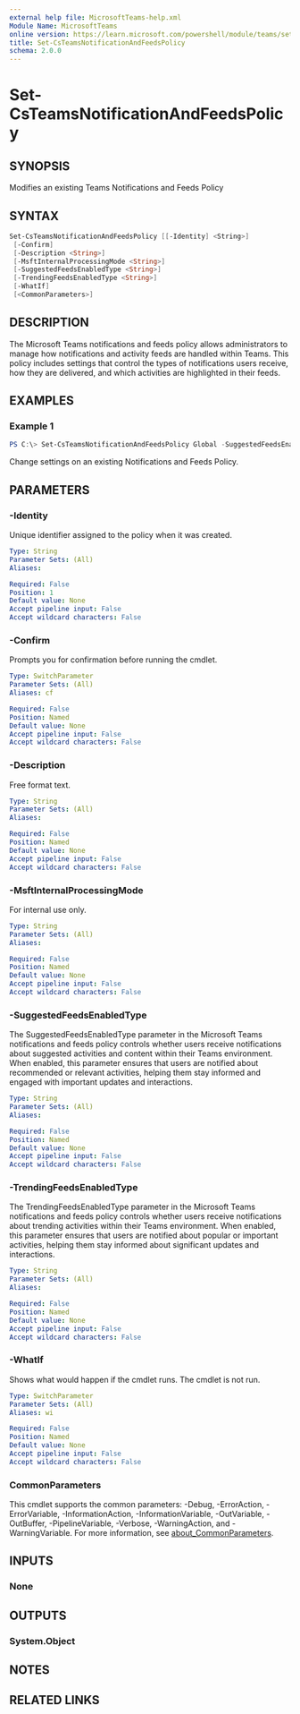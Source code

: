 ```yaml
---
external help file: MicrosoftTeams-help.xml
Module Name: MicrosoftTeams
online version: https://learn.microsoft.com/powershell/module/teams/set-csteamsnotificationandfeedspolicy
title: Set-CsTeamsNotificationAndFeedsPolicy
schema: 2.0.0
---
```


# Set-CsTeamsNotificationAndFeedsPolicy

## SYNOPSIS

Modifies an existing Teams Notifications and Feeds Policy

## SYNTAX

```powershell
Set-CsTeamsNotificationAndFeedsPolicy [[-Identity] <String>]
 [-Confirm]
 [-Description <String>]
 [-MsftInternalProcessingMode <String>]
 [-SuggestedFeedsEnabledType <String>]
 [-TrendingFeedsEnabledType <String>]
 [-WhatIf]
 [<CommonParameters>]
```

## DESCRIPTION

The Microsoft Teams notifications and feeds policy allows administrators to manage how notifications and activity feeds are handled within Teams. This policy includes settings that control the types of notifications users receive, how they are delivered, and which activities are highlighted in their feeds.

## EXAMPLES

### Example 1

```powershell
PS C:\> Set-CsTeamsNotificationAndFeedsPolicy Global -SuggestedFeedsEnabledType EnabledUserOverride
```

Change settings on an existing Notifications and Feeds Policy.

## PARAMETERS

### -Identity

Unique identifier assigned to the policy when it was created.

```yaml
Type: String
Parameter Sets: (All)
Aliases:

Required: False
Position: 1
Default value: None
Accept pipeline input: False
Accept wildcard characters: False
```

### -Confirm

Prompts you for confirmation before running the cmdlet.

```yaml
Type: SwitchParameter
Parameter Sets: (All)
Aliases: cf

Required: False
Position: Named
Default value: None
Accept pipeline input: False
Accept wildcard characters: False
```

### -Description

Free format text.

```yaml
Type: String
Parameter Sets: (All)
Aliases:

Required: False
Position: Named
Default value: None
Accept pipeline input: False
Accept wildcard characters: False
```

### -MsftInternalProcessingMode

For internal use only.

```yaml
Type: String
Parameter Sets: (All)
Aliases:

Required: False
Position: Named
Default value: None
Accept pipeline input: False
Accept wildcard characters: False
```

### -SuggestedFeedsEnabledType

The SuggestedFeedsEnabledType parameter in the Microsoft Teams notifications and feeds policy controls whether users receive notifications about suggested activities and content within their Teams environment. When enabled, this parameter ensures that users are notified about recommended or relevant activities, helping them stay informed and engaged with important updates and interactions.

```yaml
Type: String
Parameter Sets: (All)
Aliases:

Required: False
Position: Named
Default value: None
Accept pipeline input: False
Accept wildcard characters: False
```

### -TrendingFeedsEnabledType

The TrendingFeedsEnabledType parameter in the Microsoft Teams notifications and feeds policy controls whether users receive notifications about trending activities within their Teams environment. When enabled, this parameter ensures that users are notified about popular or important activities, helping them stay informed about significant updates and interactions.

```yaml
Type: String
Parameter Sets: (All)
Aliases:

Required: False
Position: Named
Default value: None
Accept pipeline input: False
Accept wildcard characters: False
```

### -WhatIf

Shows what would happen if the cmdlet runs.
The cmdlet is not run.

```yaml
Type: SwitchParameter
Parameter Sets: (All)
Aliases: wi

Required: False
Position: Named
Default value: None
Accept pipeline input: False
Accept wildcard characters: False
```

### CommonParameters

This cmdlet supports the common parameters: -Debug, -ErrorAction, -ErrorVariable, -InformationAction, -InformationVariable, -OutVariable, -OutBuffer, -PipelineVariable, -Verbose, -WarningAction, and -WarningVariable. For more information, see [about_CommonParameters](http://go.microsoft.com/fwlink/?LinkID=113216).

## INPUTS

### None

## OUTPUTS

### System.Object

## NOTES

## RELATED LINKS
